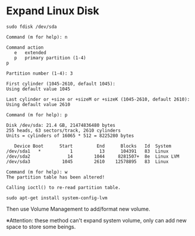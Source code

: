 # **Expand Linux Disk**

```shell=
sudo fdisk /dev/sda

Command (m for help): n

Command action
   e   extended
   p   primary partition (1-4)
p

Partition number (1-4): 3

First cylinder (1045-2610, default 1045): 
Using default value 1045

Last cylinder or +size or +sizeM or +sizeK (1045-2610, default 2610): 
Using default value 2610

Command (m for help): p

Disk /dev/sda: 21.4 GB, 21474836480 bytes
255 heads, 63 sectors/track, 2610 cylinders
Units = cylinders of 16065 * 512 = 8225280 bytes

   Device Boot      Start         End      Blocks   Id  System
/dev/sda1   *           1          13      104391   83  Linux
/dev/sda2              14        1044     8281507+  8e  Linux LVM
/dev/sda3            1045        2610    12578895   83  Linux

Command (m for help): w
The partition table has been altered!

Calling ioctl() to re-read partition table.
```

```shell=
sudo apt-get install system-config-lvm
```

Then use Volume Management to add/format new volume.

※Attention: these method can't expand system volume, only can add new space to store some beings.